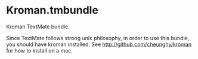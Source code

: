 # Kroman.tmbundle

Kroman TextMate bundle.

Since TextMate follows strong unix philosophy, in order to use this bundle, you should have kroman installed. See http://github.com/cheunghy/kroman for how to install on a mac.